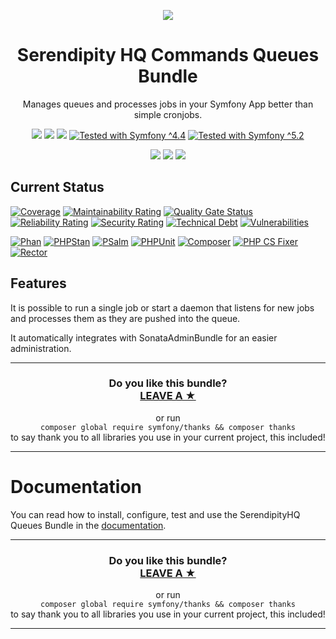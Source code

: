 <p align="center">
    <a href="http://www.serendipityhq.com" target="_blank">
        <img style="max-width: 350px" src="http://www.serendipityhq.com/assets/open-source-projects/Logo-SerendipityHQ-Icon-Text-Purple.png">
    </a>
</p>

<h1 align="center">Serendipity HQ Commands Queues Bundle</h1>
<p align="center">Manages queues and processes jobs in your Symfony App better than simple cronjobs.</p>
<p align="center">
    <a href="https://github.com/Aerendir/bundle-commands-queues/releases"><img src="https://img.shields.io/packagist/v/serendipity_hq/bundle-commands-queues.svg?style=flat-square"></a>
    <a href="https://opensource.org/licenses/MIT"><img src="https://img.shields.io/badge/license-MIT-brightgreen.svg?style=flat-square"></a>
    <a href="https://github.com/Aerendir/bundle-commands-queues/releases"><img src="https://img.shields.io/packagist/php-v/serendipity_hq/bundle-commands-queues?color=%238892BF&style=flat-square&logo=php" /></a>
    <a title="Tested with Symfony ^4.4" href="https://github.com/Aerendir/bundle-aws-ses-monitor/actions?query=branch%3Adev"><img title="Tested with Symfony ^4.4" src="https://img.shields.io/badge/Symfony-%5E4.4-333?style=flat-square&logo=symfony" /></a>
    <a title="Tested with Symfony ^5.2" href="https://github.com/Aerendir/bundle-aws-ses-monitor/actions?query=branch%3Adev"><img title="Tested with Symfony ^5.2" src="https://img.shields.io/badge/Symfony-%5E5.2-333?style=flat-square&logo=symfony" /></a>
</p>
<p align="center">
    <a href="https://www.php.net/manual/en/book.json.php"><img src="https://img.shields.io/badge/Requires-ext--json-%238892BF?style=flat-square&logo=php"></a>
    <a href="https://www.php.net/manual/en/book.pcntl.php"><img src="https://img.shields.io/badge/Requires-ext--pcntl-%238892BF?style=flat-square&logo=php"></a>
    <a href="https://sonata-project.org/bundles/admin/master/doc/index.html"><img src="https://img.shields.io/badge/Suggests-sonata--project/admin--bundle-%238892BF?style=flat-square&logo=php"></a>
</p>

## Current Status

[![Coverage](https://sonarcloud.io/api/project_badges/measure?project=Aerendir_bundle-commands-queues&metric=coverage)](https://sonarcloud.io/dashboard?id=Aerendir_bundle-commands-queues)
[![Maintainability Rating](https://sonarcloud.io/api/project_badges/measure?project=Aerendir_bundle-commands-queues&metric=sqale_rating)](https://sonarcloud.io/dashboard?id=Aerendir_bundle-commands-queues)
[![Quality Gate Status](https://sonarcloud.io/api/project_badges/measure?project=Aerendir_bundle-commands-queues&metric=alert_status)](https://sonarcloud.io/dashboard?id=Aerendir_bundle-commands-queues)
[![Reliability Rating](https://sonarcloud.io/api/project_badges/measure?project=Aerendir_bundle-commands-queues&metric=reliability_rating)](https://sonarcloud.io/dashboard?id=Aerendir_bundle-commands-queues)
[![Security Rating](https://sonarcloud.io/api/project_badges/measure?project=Aerendir_bundle-commands-queues&metric=security_rating)](https://sonarcloud.io/dashboard?id=Aerendir_bundle-commands-queues)
[![Technical Debt](https://sonarcloud.io/api/project_badges/measure?project=Aerendir_bundle-commands-queues&metric=sqale_index)](https://sonarcloud.io/dashboard?id=Aerendir_bundle-commands-queues)
[![Vulnerabilities](https://sonarcloud.io/api/project_badges/measure?project=Aerendir_bundle-commands-queues&metric=vulnerabilities)](https://sonarcloud.io/dashboard?id=Aerendir_bundle-commands-queues)

[![Phan](https://github.com/Aerendir/bundle-commands-queues/workflows/Phan/badge.svg)](https://github.com/Aerendir/bundle-commands-queues/actions?query=branch%3Adev)
[![PHPStan](https://github.com/Aerendir/bundle-commands-queues/workflows/PHPStan/badge.svg)](https://github.com/Aerendir/bundle-commands-queues/actions?query=branch%3Adev)
[![PSalm](https://github.com/Aerendir/bundle-commands-queues/workflows/PSalm/badge.svg)](https://github.com/Aerendir/bundle-commands-queues/actions?query=branch%3Adev)
[![PHPUnit](https://github.com/Aerendir/bundle-commands-queues/workflows/PHPunit/badge.svg)](https://github.com/Aerendir/bundle-commands-queues/actions?query=branch%3Adev)
[![Composer](https://github.com/Aerendir/bundle-commands-queues/workflows/Composer/badge.svg)](https://github.com/Aerendir/bundle-commands-queues/actions?query=branch%3Adev)
[![PHP CS Fixer](https://github.com/Aerendir/bundle-commands-queues/workflows/PHP%20CS%20Fixer/badge.svg)](https://github.com/Aerendir/bundle-commands-queues/actions?query=branch%3Adev)
[![Rector](https://github.com/Aerendir/bundle-commands-queues/workflows/Rector/badge.svg)](https://github.com/Aerendir/bundle-commands-queues/actions?query=branch%3Adev)

## Features

It is possible to run a single job or start a daemon that listens for new jobs and processes them as they are pushed into the queue.

It automatically integrates with SonataAdminBundle for an easier administration.

<hr />
<h3 align="center">
    <b>Do you like this bundle?</b><br />
    <b><a href="#js-repo-pjax-container">LEAVE A &#9733;</a></b>
</h3>
<p align="center">
    or run<br />
    <code>composer global require symfony/thanks && composer thanks</code><br />
    to say thank you to all libraries you use in your current project, this included!
</p>
<hr />

# Documentation

You can read how to install, configure, test and use the SerendipityHQ Queues Bundle in the [documentation](docs/00-Index.md).

<hr />
<h3 align="center">
    <b>Do you like this bundle?</b><br />
    <b><a href="#js-repo-pjax-container">LEAVE A &#9733;</a></b>
</h3>
<p align="center">
    or run<br />
    <code>composer global require symfony/thanks && composer thanks</code><br />
    to say thank you to all libraries you use in your current project, this included!
</p>
<hr />
